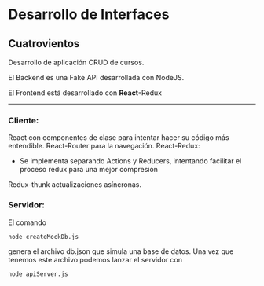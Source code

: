 # Desarrollo de Interfaces

## Cuatrovientos

Desarrollo de aplicación CRUD de cursos.

El Backend es una Fake API desarrollada con NodeJS.

El Frontend está desarrollado con **React**-Redux

---

### Cliente:

React con componentes de clase para intentar hacer su código más entendible.
React-Router para la navegación.
React-Redux:

- Se implementa separando Actions y Reducers, intentando facilitar el proceso redux para una mejor compresión

Redux-thunk actualizaciones asíncronas.

### Servidor:

El comando

    node createMockDb.js

genera el archivo db.json que simula una base de datos.
Una vez que tenemos este archivo podemos lanzar el servidor con

    node apiServer.js
